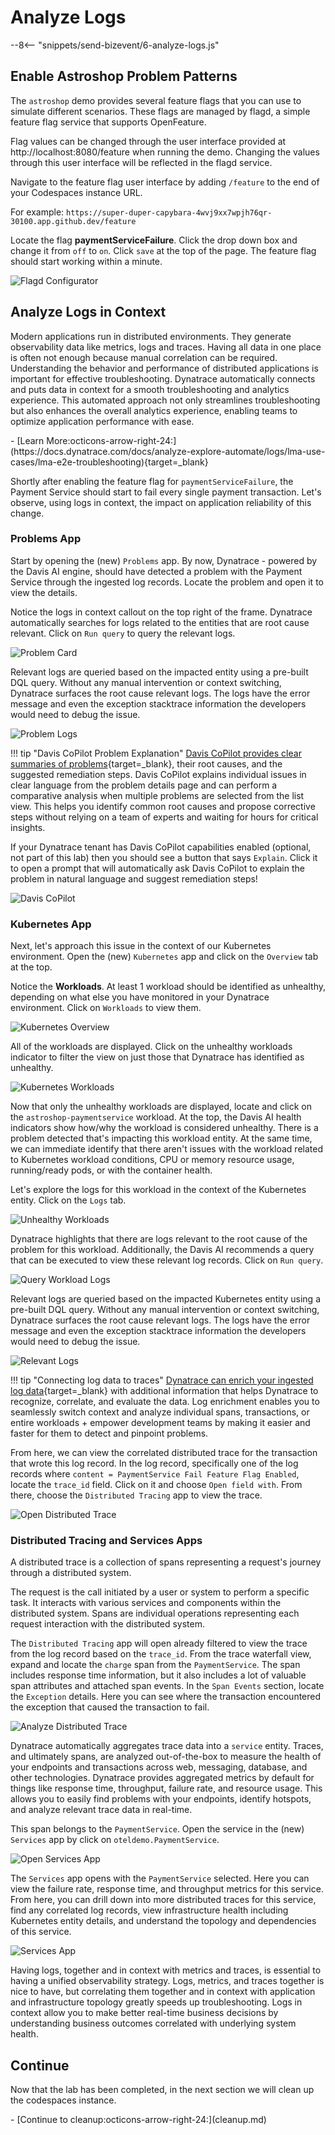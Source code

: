 # Analyze Logs
--8<-- "snippets/send-bizevent/6-analyze-logs.js"

## Enable Astroshop Problem Patterns

The `astroshop` demo provides several feature flags that you can use to simulate different scenarios. These flags are managed by flagd, a simple feature flag service that supports OpenFeature.

Flag values can be changed through the user interface provided at http://localhost:8080/feature when running the demo. Changing the values through this user interface will be reflected in the flagd service.

Navigate to the feature flag user interface by adding `/feature` to the end of your Codespaces instance URL.

For example: `https://super-duper-capybara-4wvj9xx7wpjh76qr-30100.app.github.dev/feature`

Locate the flag **paymentServiceFailure**.  Click the drop down box and change it from `off` to `on`.  Click `save` at the top of the page.  The feature flag should start working within a minute.

![Flagd Configurator](../img/analyze-logs_enable_feature_flag.png)

## Analyze Logs in Context

Modern applications run in distributed environments. They generate observability data like metrics, logs and traces. Having all data in one place is often not enough because manual correlation can be required. Understanding the behavior and performance of distributed applications is important for effective troubleshooting. Dynatrace automatically connects and puts data in context for a smooth troubleshooting and analytics experience. This automated approach not only streamlines troubleshooting but also enhances the overall analytics experience, enabling teams to optimize application performance with ease.

<div class="grid cards" markdown>
- [Learn More:octicons-arrow-right-24:](https://docs.dynatrace.com/docs/analyze-explore-automate/logs/lma-use-cases/lma-e2e-troubleshooting){target=_blank}
</div>

Shortly after enabling the feature flag for `paymentServiceFailure`, the Payment Service should start to fail every single payment transaction.  Let's observe, using logs in context, the impact on application reliability of this change.

### Problems App

Start by opening the (new) `Problems` app.  By now, Dynatrace - powered by the Davis AI engine, should have detected a problem with the Payment Service through the ingested log records.  Locate the problem and open it to view the details.

Notice the logs in context callout on the top right of the frame.  Dynatrace automatically searches for logs related to the entities that are root cause relevant.  Click on `Run query` to query the relevant logs.

![Problem Card](../img/analyze-logs_active_problem_card.png)

Relevant logs are queried based on the impacted entity using a pre-built DQL query.  Without any manual intervention or context switching, Dynatrace surfaces the root cause relevant logs.  The logs have the error message and even the exception stacktrace information the developers would need to debug the issue.

![Problem Logs](../img/analyze-logs_active_problem_query_logs.png)

!!! tip "Davis CoPilot Problem Explanation"
    [Davis CoPilot provides clear summaries of problems](https://www.dynatrace.com/news/blog/davis-copilot-expands-get-answers-and-insights-across-the-dynatrace-platform/){target=_blank}, their root causes, and the suggested remediation steps. Davis CoPilot explains individual issues in clear language from the problem details page and can perform a comparative analysis when multiple problems are selected from the list view. This helps you identify common root causes and propose corrective steps without relying on a team of experts and waiting for hours for critical insights.

If your Dynatrace tenant has Davis CoPilot capabilities enabled (optional, not part of this lab) then you should see a button that says `Explain`.  Click it to open a prompt that will automatically ask Davis CoPilot to explain the problem in natural language and suggest remediation steps! 

![Davis CoPilot](../img/analyze-logs_active_problem_davis_copilot.png)

### Kubernetes App

Next, let's approach this issue in the context of our Kubernetes environment.  Open the (new) `Kubernetes` app and click on the `Overview` tab at the top.

Notice the **Workloads**.  At least 1 workload should be identified as unhealthy, depending on what else you have monitored in your Dynatrace environment.  Click on `Workloads` to view them.

![Kubernetes Overview](../img/analyze-logs_kubernetes_overview.png)

All of the workloads are displayed. Click on the unhealthy workloads indicator to filter the view on just those that Dynatrace has identified as unhealthy.

![Kubernetes Workloads](../img/analyze-logs_kubernetes_explorer_workloads.png)

Now that only the unhealthy workloads are displayed, locate and click on the `astroshop-paymentservice` workload.  At the top, the Davis AI health indicators show how/why the workload is considered unhealthy.  There is a problem detected that's impacting this workload entity.  At the same time, we can immediate identify that there aren't issues with the workload related to Kubernetes workload conditions, CPU or memory resource usage, running/ready pods, or with the container health.

Let's explore the logs for this workload in the context of the Kubernetes entity.  Click on the `Logs` tab.

![Unhealthy Workloads](../img/analyze-logs_kubernetes_explorer_unhealthy_workload.png)

Dynatrace highlights that there are logs relevant to the root cause of the problem for this workload.  Additionally, the Davis AI recommends a query that can be executed to view these relevant log records.  Click on `Run query`.

![Query Workload Logs](../img/analyze-logs_kubernetes_explorer_unhealthy_workload_logs.png)

Relevant logs are queried based on the impacted Kubernetes entity using a pre-built DQL query.  Without any manual intervention or context switching, Dynatrace surfaces the root cause relevant logs.  The logs have the error message and even the exception stacktrace information the developers would need to debug the issue.

![Relevant Logs](../img/analyze-logs_kubernetes_explorer_query_logs.png)

!!! tip "Connecting log data to traces"
    [Dynatrace can enrich your ingested log data](https://docs.dynatrace.com/docs/analyze-explore-automate/logs/lma-log-enrichment){target=_blank} with additional information that helps Dynatrace to recognize, correlate, and evaluate the data.  Log enrichment enables you to seamlessly switch context and analyze individual spans, transactions, or entire workloads + empower development teams by making it easier and faster for them to detect and pinpoint problems.

From here, we can view the correlated distributed trace for the transaction that wrote this log record.  In the log record, specifically one of the log records where `content = PaymentService Fail Feature Flag Enabled`, locate the `trace_id` field.  Click on it and choose `Open field with`.  From there, choose the `Distributed Tracing` app to view the trace.

![Open Distributed Trace](../img/analyze-logs_kubernetes_explorer_view_trace.png)

### Distributed Tracing and Services Apps

A distributed trace is a collection of spans representing a request's journey through a distributed system.

The request is the call initiated by a user or system to perform a specific task. It interacts with various services and components within the distributed system. Spans are individual operations representing each request interaction with the distributed system.

The `Distributed Tracing` app will open already filtered to view the trace from the log record based on the `trace_id`.  From the trace waterfall view, expand and locate the `charge` span from the `PaymentService`.  The span includes response time information, but it also includes a lot of valuable span attributes and attached span events.  In the `Span Events` section, locate the `Exception` details.  Here you can see where the transaction encountered the exception that caused the transaction to fail.

![Analyze Distributed Trace](../img/analyze-logs_distributed_traces_view_trace.png)

Dynatrace automatically aggregates trace data into a `service` entity.  Traces, and ultimately spans, are analyzed out-of-the-box to measure the health of your endpoints and transactions across web, messaging, database, and other technologies.  Dynatrace provides aggregated metrics by default for things like response time, throughput, failure rate, and resource usage.  This allows you to easily find problems with your endpoints, identify hotspots, and analyze relevant trace data in real-time.

This span belongs to the `PaymentService`.  Open the service in the (new) `Services` app by click on `oteldemo.PaymentService`.

![Open Services App](../img/analyze-logs_distributed_traces_view_service.png)

The `Services` app opens with the `PaymentService` selected.  Here you can view the failure rate, response time, and throughput metrics for this service.  From here, you can drill down into more distributed traces for this service, find any correlated log records, view infrastructure health including Kubernetes entity details, and understand the topology and dependencies of this service.

![Services App](../img/analyze-logs_services_paymentservice.png)

Having logs, together and in context with metrics and traces, is essential to having a unified observability strategy.  Logs, metrics, and traces together is nice to have, but correlating them together and in context with application and infrastructure topology greatly speeds up troubleshooting.  Logs in context allow you to make better real-time business decisions by understanding business outcomes correlated with underlying system health.

## Continue

Now that the lab has been completed, in the next section we will clean up the codespaces instance.

<div class="grid cards" markdown>
- [Continue to cleanup:octicons-arrow-right-24:](cleanup.md)
</div>
